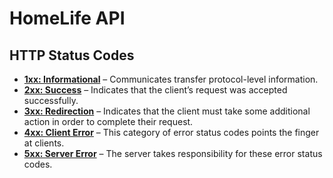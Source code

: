 # HomeLife API 

## HTTP Status Codes

* **[1xx: Informational](https://restfulapi.net/http-status-codes/#1xx)** – Communicates transfer protocol-level information.
* **[2xx: Success](https://restfulapi.net/http-status-codes/#2xx)** – Indicates that the client’s request was accepted successfully.
* **[3xx: Redirection](https://restfulapi.net/http-status-codes/#3xx)** – Indicates that the client must take some additional action in order to complete their request.
* **[4xx: Client Error](https://restfulapi.net/http-status-codes/#4xx)** – This category of error status codes points the finger at clients.
* **[5xx: Server Error](https://restfulapi.net/http-status-codes/#5xx)** – The server takes responsibility for these error status codes.
